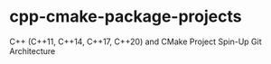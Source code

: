 # cpp-cmake-package-projects
C++ (C++11, C++14, C++17, C++20) and CMake Project Spin-Up Git Architecture
